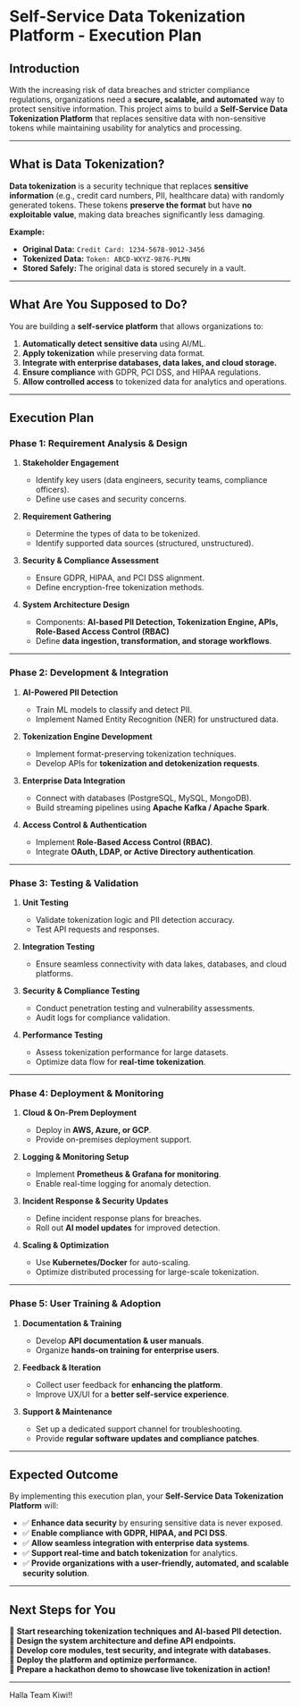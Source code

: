 # Self-Service Data Tokenization Platform - Execution Plan

## Introduction
With the increasing risk of data breaches and stricter compliance regulations, organizations need a **secure, scalable, and automated** way to protect sensitive information. This project aims to build a **Self-Service Data Tokenization Platform** that replaces sensitive data with non-sensitive tokens while maintaining usability for analytics and processing.

---

## What is Data Tokenization?
**Data tokenization** is a security technique that replaces **sensitive information** (e.g., credit card numbers, PII, healthcare data) with randomly generated tokens. These tokens **preserve the format** but have **no exploitable value**, making data breaches significantly less damaging.

**Example:**
- **Original Data:** `Credit Card: 1234-5678-9012-3456`
- **Tokenized Data:** `Token: ABCD-WXYZ-9876-PLMN`
- **Stored Safely:** The original data is stored securely in a vault.

---

## What Are You Supposed to Do?
You are building a **self-service platform** that allows organizations to:
1. **Automatically detect sensitive data** using AI/ML.
2. **Apply tokenization** while preserving data format.
3. **Integrate with enterprise databases, data lakes, and cloud storage.**
4. **Ensure compliance** with GDPR, PCI DSS, and HIPAA regulations.
5. **Allow controlled access** to tokenized data for analytics and operations.

---

## Execution Plan

### **Phase 1: Requirement Analysis & Design**
1. **Stakeholder Engagement**  
   - Identify key users (data engineers, security teams, compliance officers).  
   - Define use cases and security concerns.  

2. **Requirement Gathering**  
   - Determine the types of data to be tokenized.  
   - Identify supported data sources (structured, unstructured).  

3. **Security & Compliance Assessment**  
   - Ensure GDPR, HIPAA, and PCI DSS alignment.  
   - Define encryption-free tokenization methods.  

4. **System Architecture Design**  
   - Components: **AI-based PII Detection, Tokenization Engine, APIs, Role-Based Access Control (RBAC)**  
   - Define **data ingestion, transformation, and storage workflows**.  

---

### **Phase 2: Development & Integration**
1. **AI-Powered PII Detection**  
   - Train ML models to classify and detect PII.  
   - Implement Named Entity Recognition (NER) for unstructured data.  

2. **Tokenization Engine Development**  
   - Implement format-preserving tokenization techniques.  
   - Develop APIs for **tokenization and detokenization requests**.  

3. **Enterprise Data Integration**  
   - Connect with databases (PostgreSQL, MySQL, MongoDB).  
   - Build streaming pipelines using **Apache Kafka / Apache Spark**.  

4. **Access Control & Authentication**  
   - Implement **Role-Based Access Control (RBAC)**.  
   - Integrate **OAuth, LDAP, or Active Directory authentication**.  

---

### **Phase 3: Testing & Validation**
1. **Unit Testing**  
   - Validate tokenization logic and PII detection accuracy.  
   - Test API requests and responses.  

2. **Integration Testing**  
   - Ensure seamless connectivity with data lakes, databases, and cloud platforms.  

3. **Security & Compliance Testing**  
   - Conduct penetration testing and vulnerability assessments.  
   - Audit logs for compliance validation.  

4. **Performance Testing**  
   - Assess tokenization performance for large datasets.  
   - Optimize data flow for **real-time tokenization**.  

---

### **Phase 4: Deployment & Monitoring**
1. **Cloud & On-Prem Deployment**  
   - Deploy in **AWS, Azure, or GCP**.  
   - Provide on-premises deployment support.  

2. **Logging & Monitoring Setup**  
   - Implement **Prometheus & Grafana for monitoring**.  
   - Enable real-time logging for anomaly detection.  

3. **Incident Response & Security Updates**  
   - Define incident response plans for breaches.  
   - Roll out **AI model updates** for improved detection.  

4. **Scaling & Optimization**  
   - Use **Kubernetes/Docker** for auto-scaling.  
   - Optimize distributed processing for large-scale tokenization.  

---

### **Phase 5: User Training & Adoption**
1. **Documentation & Training**  
   - Develop **API documentation & user manuals**.  
   - Organize **hands-on training for enterprise users**.  

2. **Feedback & Iteration**  
   - Collect user feedback for **enhancing the platform**.  
   - Improve UX/UI for a **better self-service experience**.  

3. **Support & Maintenance**  
   - Set up a dedicated support channel for troubleshooting.  
   - Provide **regular software updates and compliance patches**.  

---

## Expected Outcome
By implementing this execution plan, your **Self-Service Data Tokenization Platform** will:
- ✅ **Enhance data security** by ensuring sensitive data is never exposed.  
- ✅ **Enable compliance with GDPR, HIPAA, and PCI DSS**.  
- ✅ **Allow seamless integration with enterprise data systems**.  
- ✅ **Support real-time and batch tokenization** for analytics.  
- ✅ **Provide organizations with a user-friendly, automated, and scalable security solution**.  

---

## Next Steps for You
🔹 **Start researching tokenization techniques and AI-based PII detection.**  
🔹 **Design the system architecture and define API endpoints.**  
🔹 **Develop core modules, test security, and integrate with databases.**  
🔹 **Deploy the platform and optimize performance.**  
🔹 **Prepare a hackathon demo to showcase live tokenization in action!**  

---

Halla Team Kiwi!!
